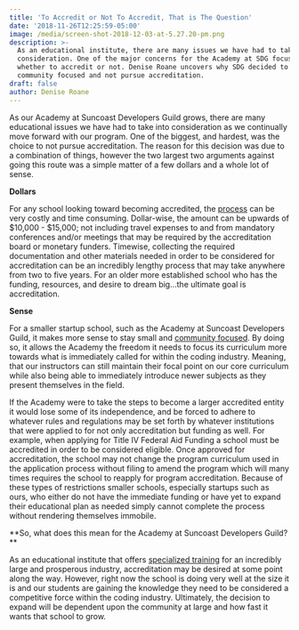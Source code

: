 ```yaml
---
title: 'To Accredit or Not To Accredit, That is The Question'
date: '2018-11-26T12:25:59-05:00'
image: /media/screen-shot-2018-12-03-at-5.27.20-pm.png
description: >-
  As an educational institute, there are many issues we have had to take into
  consideration. One of the major concerns for the Academy at SDG focused on
  whether to accredit or not. Denise Roane uncovers why SDG decided to stay
  community focused and not pursue accreditation. 
draft: false
author: Denise Roane
---
```

As our Academy at Suncoast Developers Guild grows, there are many educational issues we have had to take into consideration as we continually move forward with our program. One of the biggest, and hardest, was the choice to not pursue accreditation. The reason for this decision was due to a combination of things, however the two largest two arguments against going this route was a simple matter of a few dollars and a whole lot of sense.   

**Dollars**

For any school looking toward becoming accredited, the [process](https://www.worldwidelearn.com/accreditation/accreditation-process.html) can be very costly and time consuming. Dollar-wise, the amount can be upwards of $10,000 - $15,000; not including travel expenses to and from mandatory conferences and/or meetings that may be required by the accreditation board or monetary funders. Timewise, collecting the required documentation and other materials needed in order to be considered for accreditation can be an incredibly lengthy process that may take anywhere from two to five years. For an older more established school who has the funding, resources, and desire to dream big...the ultimate goal is accreditation. 

**Sense**

For a smaller startup school, such as the Academy at Suncoast Developers Guild, it makes more sense to stay small and [community focused](https://suncoast.io/blog/for-the-community-and-by-the-community/). By doing so, it allows the Academy the freedom it needs to focus its curriculum more towards what is immediately called for within the coding industry. Meaning, that our instructors can still maintain their focal point on our core curriculum while also being able to immediately introduce newer subjects as they present themselves in the field. 

If the Academy were to take the steps to become a larger accredited entity it would lose some of its independence, and be forced to adhere to whatever rules and regulations may be set forth by whatever institutions that were applied to for not only accreditation but funding as well. For example, when applying for Title IV Federal Aid Funding a school must be accredited in order to be considered eligible. Once approved for accreditation, the school may not change the program curriculum used in the application process without filing to amend the program which will many times requires the school to reapply for program accreditation. Because of these types of restrictions smaller schools, especially startups such as ours, who either do not have the immediate funding or have yet to expand their educational plan as needed simply cannot complete the process without rendering themselves immobile.

**So, what does this mean for the Academy at Suncoast Developers Guild? **

As an educational institute that offers [specialized training](https://suncoast.io/blog/why-full-stack/) for an incredibly large and prosperous  industry, accreditation may be desired at some point along the way. However, right now the school is doing very well at the size it is and our students are gaining the knowledge they need to be considered a competitive force within the coding industry. Ultimately, the decision to expand will be dependent upon the community at large and how fast it wants that school to grow.
